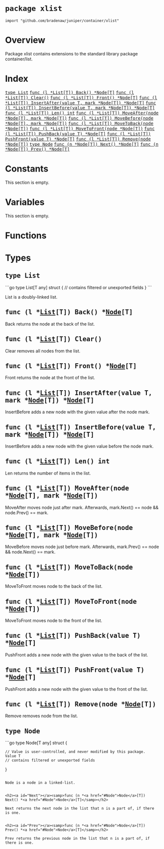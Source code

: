 # `package xlist`

```
import "github.com/bradenaw/juniper/container/xlist"
```

# Overview

Package xlist contains extensions to the standard library package container/list.


# Index

<samp><a href="#List">type List</a></samp>
<samp>    <a href="#Back">func (l *List[T]) Back() *Node[T]</a></samp>
<samp>    <a href="#Clear">func (l *List[T]) Clear()</a></samp>
<samp>    <a href="#Front">func (l *List[T]) Front() *Node[T]</a></samp>
<samp>    <a href="#InsertAfter">func (l *List[T]) InsertAfter(value T, mark *Node[T]) *Node[T]</a></samp>
<samp>    <a href="#InsertBefore">func (l *List[T]) InsertBefore(value T, mark *Node[T]) *Node[T]</a></samp>
<samp>    <a href="#Len">func (l *List[T]) Len() int</a></samp>
<samp>    <a href="#MoveAfter">func (l *List[T]) MoveAfter(node *Node[T], mark *Node[T])</a></samp>
<samp>    <a href="#MoveBefore">func (l *List[T]) MoveBefore(node *Node[T], mark *Node[T])</a></samp>
<samp>    <a href="#MoveToBack">func (l *List[T]) MoveToBack(node *Node[T])</a></samp>
<samp>    <a href="#MoveToFront">func (l *List[T]) MoveToFront(node *Node[T])</a></samp>
<samp>    <a href="#PushBack">func (l *List[T]) PushBack(value T) *Node[T]</a></samp>
<samp>    <a href="#PushFront">func (l *List[T]) PushFront(value T) *Node[T]</a></samp>
<samp>    <a href="#Remove">func (l *List[T]) Remove(node *Node[T])</a></samp>
<samp><a href="#Node">type Node</a></samp>
<samp>    <a href="#Next">func (n *Node[T]) Next() *Node[T]</a></samp>
<samp>    <a href="#Prev">func (n *Node[T]) Prev() *Node[T]</a></samp>

# Constants

This section is empty.

# Variables

This section is empty.

# Functions

# Types

<h2><a id="List"></a><samp>type List</samp></h2>
```go
type List[T any] struct {
	// contains filtered or unexported fields
}
```

List is a doubly-linked list.


<h2><a id="Back"></a><samp>func (l *<a href="#List">List</a>[T]) Back() *<a href="#Node">Node</a>[T]</samp></h2>

Back returns the node at the back of the list.


<h2><a id="Clear"></a><samp>func (l *<a href="#List">List</a>[T]) Clear()</samp></h2>

Clear removes all nodes from the list.


<h2><a id="Front"></a><samp>func (l *<a href="#List">List</a>[T]) Front() *<a href="#Node">Node</a>[T]</samp></h2>

Front returns the node at the front of the list.


<h2><a id="InsertAfter"></a><samp>func (l *<a href="#List">List</a>[T]) InsertAfter(value T, mark *<a href="#Node">Node</a>[T]) *<a href="#Node">Node</a>[T]</samp></h2>

InsertBefore adds a new node with the given value after the node mark.


<h2><a id="InsertBefore"></a><samp>func (l *<a href="#List">List</a>[T]) InsertBefore(value T, mark *<a href="#Node">Node</a>[T]) *<a href="#Node">Node</a>[T]</samp></h2>

InsertBefore adds a new node with the given value before the node mark.


<h2><a id="Len"></a><samp>func (l *<a href="#List">List</a>[T]) Len() int</samp></h2>

Len returns the number of items in the list.


<h2><a id="MoveAfter"></a><samp>func (l *<a href="#List">List</a>[T]) MoveAfter(node *<a href="#Node">Node</a>[T], mark *<a href="#Node">Node</a>[T])</samp></h2>

MoveAfter moves node just after mark. Afterwards, mark.Next() == node && node.Prev() == mark.


<h2><a id="MoveBefore"></a><samp>func (l *<a href="#List">List</a>[T]) MoveBefore(node *<a href="#Node">Node</a>[T], mark *<a href="#Node">Node</a>[T])</samp></h2>

MoveBefore moves node just before mark. Afterwards, mark.Prev() == node && node.Next() == mark.


<h2><a id="MoveToBack"></a><samp>func (l *<a href="#List">List</a>[T]) MoveToBack(node *<a href="#Node">Node</a>[T])</samp></h2>

MoveToFront moves node to the back of the list.


<h2><a id="MoveToFront"></a><samp>func (l *<a href="#List">List</a>[T]) MoveToFront(node *<a href="#Node">Node</a>[T])</samp></h2>

MoveToFront moves node to the front of the list.


<h2><a id="PushBack"></a><samp>func (l *<a href="#List">List</a>[T]) PushBack(value T) *<a href="#Node">Node</a>[T]</samp></h2>

PushFront adds a new node with the given value to the back of the list.


<h2><a id="PushFront"></a><samp>func (l *<a href="#List">List</a>[T]) PushFront(value T) *<a href="#Node">Node</a>[T]</samp></h2>

PushFront adds a new node with the given value to the front of the list.


<h2><a id="Remove"></a><samp>func (l *<a href="#List">List</a>[T]) Remove(node *<a href="#Node">Node</a>[T])</samp></h2>

Remove removes node from the list.


<h2><a id="Node"></a><samp>type Node</samp></h2>
```go
type Node[T any] struct {

	// Value is user-controlled, and never modified by this package.
	Value T
	// contains filtered or unexported fields
}
```

Node is a node in a linked-list.


<h2><a id="Next"></a><samp>func (n *<a href="#Node">Node</a>[T]) Next() *<a href="#Node">Node</a>[T]</samp></h2>

Next returns the next node in the list that n is a part of, if there is one.


<h2><a id="Prev"></a><samp>func (n *<a href="#Node">Node</a>[T]) Prev() *<a href="#Node">Node</a>[T]</samp></h2>

Prev returns the previous node in the list that n is a part of, if there is one.


